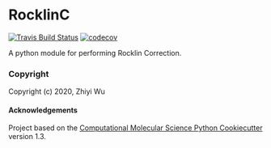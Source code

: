 RocklinC
==============================
[//]: # (Badges)
[![Travis Build Status](https://travis-ci.com/REPLACE_WITH_OWNER_ACCOUNT/RocklinC.svg?branch=master)](https://travis-ci.com/REPLACE_WITH_OWNER_ACCOUNT/RocklinC)
[![codecov](https://codecov.io/gh/REPLACE_WITH_OWNER_ACCOUNT/RocklinC/branch/master/graph/badge.svg)](https://codecov.io/gh/REPLACE_WITH_OWNER_ACCOUNT/RocklinC/branch/master)


A python module for performing Rocklin Correction.

### Copyright

Copyright (c) 2020, Zhiyi Wu


#### Acknowledgements
 
Project based on the 
[Computational Molecular Science Python Cookiecutter](https://github.com/molssi/cookiecutter-cms) version 1.3.
